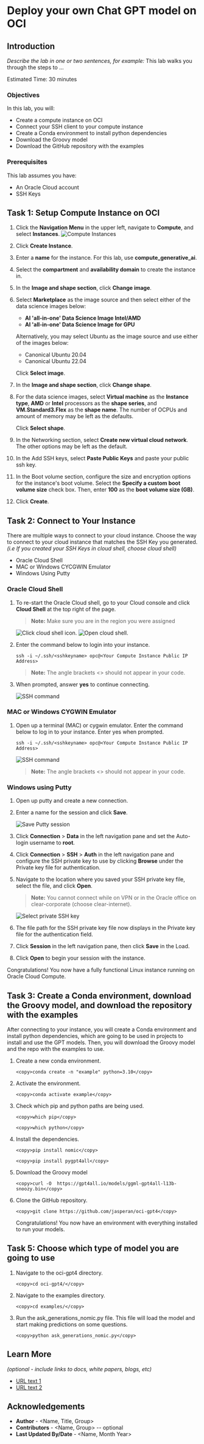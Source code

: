 # Deploy your own Chat GPT model on OCI

## Introduction

*Describe the lab in one or two sentences, for example:* This lab walks you through the steps to ...

Estimated Time: 30 minutes

### Objectives
<!-- EDIT THIS -->
In this lab, you will:
- Create a compute instance on OCI
- Connect your SSH client to your compute instance
- Create a Conda environment to install python dependencies
- Download the Groovy model
- Download the GitHub repository with the examples

### Prerequisites

This lab assumes you have:
- An Oracle Cloud account
- SSH Keys

<!-- IMAGES NEED TO BE PULLED FROM SETUP COMPUTE -->
## Task 1: Setup Compute Instance on OCI

1. Click the **Navigation Menu** in the upper left, navigate to **Compute**, and select **Instances**.
    ![Compute Instances](https://oracle-livelabs.github.io/common/images/console/compute-instances.png " ")

2. Click **Create Instance**.

3. Enter a **name** for the instance. For this lab, use **compute_generative_ai**.

4. Select the **compartment** and **availability domain** to create the instance in.

5. In the **Image and shape section**, click **Change image**.

6. Select **Marketplace** as the image source and then select either of the data science images below:

    - **AI 'all-in-one' Data Science Image Intel/AMD**
    - **AI 'all-in-one' Data Science Image for GPU**

   Alternatively, you may select Ubuntu as the image source and use either of the images below:

    - Canonical Ubuntu 20.04
    - Canonical Ubuntu 22.04

   Click **Select image**.

7. In the **Image and shape section**, click **Change shape**.

8. For the data science images, select **Virtual machine** as the **Instance type**, **AMD** or **Intel** processors as the **shape series**, and **VM.Standard3.Flex** as the **shape name**. The number of OCPUs and amount of memory may be left as the defaults.

   Click **Select shape**.

9. In the Networking section, select **Create new virtual cloud network**. The other options may be left as the default.

10. In the Add SSH keys, select **Paste Public Keys** and paste your public ssh key.

11. In the Boot volume section, configure the size and encryption options for the instance's boot volume. Select the **Specify a custom boot volume size** check box. Then, enter **100** as the **boot volume size (GB)**.

12. Click **Create**.

## Task 2: Connect to Your Instance

There are multiple ways to connect to your cloud instance.  Choose the way to connect to your cloud instance that matches the SSH Key you generated.  *(i.e If you created your SSH Keys in cloud shell, choose cloud shell)*

- Oracle Cloud Shell
- MAC or Windows CYCGWIN Emulator
- Windows Using Putty

### Oracle Cloud Shell

1. To re-start the Oracle Cloud shell, go to your Cloud console and click **Cloud Shell** at the top right of the page.
    >**Note:** Make sure you are in the region you were assigned

    ![Click cloud shell icon.](https://oracle-livelabs.github.io/common/images/console/cloud-shell.png " ")
    ![Open cloud shell.](https://oracle-livelabs.github.io/common/images/console/cloud-shell-open.png " ")

2.  Enter the command below to login into your instance.
    ````text
    ssh -i ~/.ssh/<sshkeyname> opc@<Your Compute Instance Public IP Address>
    ````

    >**Note:** The angle brackets <> should not appear in your code.

3.  When prompted, answer **yes** to continue connecting.

    ![SSH command](./images/ssh.png " ")

### MAC or Windows CYGWIN Emulator
1.  Open up a terminal (MAC) or cygwin emulator. Enter the command below to log in to your instance. Enter yes when prompted.

    ```text
    ssh -i ~/.ssh/<sshkeyname> opc@<Your Compute Instance Public IP Address>
    ```

    ![SSH command](./images/ssh-first-time.png " ")

    >**Note:** The angle brackets <> should not appear in your code.

### Windows using Putty

1.  Open up putty and create a new connection.

2.  Enter a name for the session and click **Save**.

    ![Save Putty session](./images/putty-setup.png " ")

3. Click **Connection** > **Data** in the left navigation pane and set the Auto-login username to **root**.

4. Click **Connection** > **SSH** > **Auth** in the left navigation pane and configure the SSH private key to use by clicking **Browse** under the Private key file for authentication.

5. Navigate to the location where you saved your SSH private key file, select the file, and click **Open**.
    >**Note:**  You cannot connect while on VPN or in the Oracle office on clear-corporate (choose clear-internet).

    ![Select private SSH key](./images/putty-auth.png " ")

6. The file path for the SSH private key file now displays in the Private key file for the authentication field.

7. Click **Session** in the left navigation pane, then click **Save** in the Load.

8. Click **Open** to begin your session with the instance.

Congratulations!  You now have a fully functional Linux instance running on Oracle Cloud Compute.

## Task 3: Create a Conda environment, download the Groovy model, and download the repository with the examples
After connecting to your instance, you will create a Conda environment and install python dependencies, which are going to be used in projects to install and use the GPT models. Then, you will download the Groovy model and the repo with the examples to use.

1. Create a new conda environment.

  	```
    <copy>conda create -n "example" python=3.10</copy>
    ```

2. Activate the environment.

  	```
    <copy>conda activate example</copy>
    ```

3. Check which pip and python paths are being used.

  	```
    <copy>which pip</copy>
    ```

  	```
    <copy>which python</copy>
    ```

4. Install the dependencies.

  	```
    <copy>pip install nomic</copy>
    ```

  	```
    <copy>pip install pygpt4all</copy>
    ```
5. Download the Groovy model

  	```
    <copy>curl -O  https://gpt4all.io/models/ggml-gpt4all-l13b-snoozy.bin</copy>
    ```

6. Clone the GitHub repository.

  	```
    <copy>git clone https://github.com/jasperan/oci-gpt4</copy>
    ```

   Congratulations!  You now have an environment with everything installed to run your models.

## Task 5: Choose which type of model you are going to use

1. Navigate to the oci-gpt4 directory.

  	```
    <copy>cd oci-gpt4/</copy>
    ```

2. Navigate to the examples directory.

  	```
    <copy>cd examples/</copy>
    ```
3. Run the ask_generations_nomic.py file. This file will load the model and start making predictions on some questions.

  	```
    <copy>python ask_generations_nomic.py</copy>
    ```

## Learn More

*(optional - include links to docs, white papers, blogs, etc)*

* [URL text 1](http://docs.oracle.com)
* [URL text 2](http://docs.oracle.com)

## Acknowledgements
* **Author** - <Name, Title, Group>
* **Contributors** -  <Name, Group> -- optional
* **Last Updated By/Date** - <Name, Month Year>

